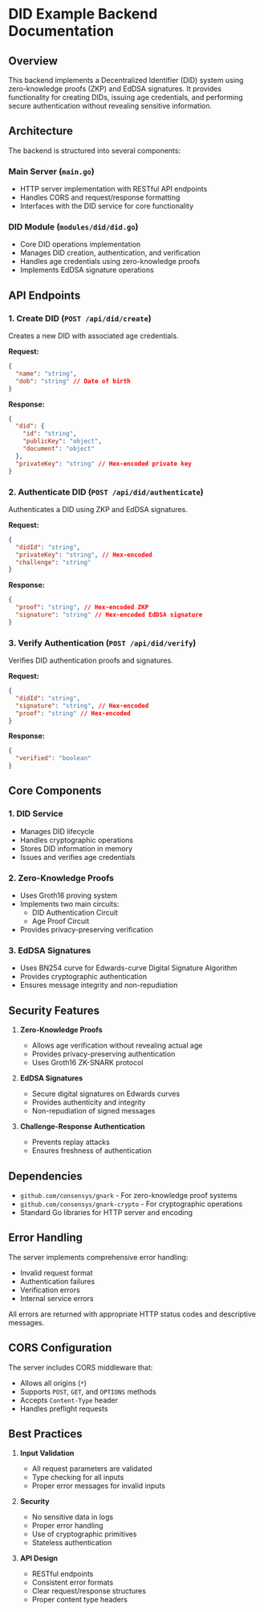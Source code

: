 # DID Example Backend Documentation

## Overview

This backend implements a Decentralized Identifier (DID) system using zero-knowledge proofs (ZKP) and EdDSA signatures. It provides functionality for creating DIDs, issuing age credentials, and performing secure authentication without revealing sensitive information.

## Architecture

The backend is structured into several components:

### Main Server (`main.go`)
- HTTP server implementation with RESTful API endpoints
- Handles CORS and request/response formatting
- Interfaces with the DID service for core functionality

### DID Module (`modules/did/did.go`)
- Core DID operations implementation
- Manages DID creation, authentication, and verification
- Handles age credentials using zero-knowledge proofs
- Implements EdDSA signature operations

## API Endpoints

### 1. Create DID (`POST /api/did/create`)
Creates a new DID with associated age credentials.

**Request:**
```json
{
  "name": "string",
  "dob": "string" // Date of birth
}
```

**Response:**
```json
{
  "did": {
    "id": "string",
    "publicKey": "object",
    "document": "object"
  },
  "privateKey": "string" // Hex-encoded private key
}
```

### 2. Authenticate DID (`POST /api/did/authenticate`)
Authenticates a DID using ZKP and EdDSA signatures.

**Request:**
```json
{
  "didId": "string",
  "privateKey": "string", // Hex-encoded
  "challenge": "string"
}
```

**Response:**
```json
{
  "proof": "string", // Hex-encoded ZKP
  "signature": "string" // Hex-encoded EdDSA signature
}
```

### 3. Verify Authentication (`POST /api/did/verify`)
Verifies DID authentication proofs and signatures.

**Request:**
```json
{
  "didId": "string",
  "signature": "string", // Hex-encoded
  "proof": "string" // Hex-encoded
}
```

**Response:**
```json
{
  "verified": "boolean"
}
```

## Core Components

### 1. DID Service
- Manages DID lifecycle
- Handles cryptographic operations
- Stores DID information in memory
- Issues and verifies age credentials

### 2. Zero-Knowledge Proofs
- Uses Groth16 proving system
- Implements two main circuits:
  - DID Authentication Circuit
  - Age Proof Circuit
- Provides privacy-preserving verification

### 3. EdDSA Signatures
- Uses BN254 curve for Edwards-curve Digital Signature Algorithm
- Provides cryptographic authentication
- Ensures message integrity and non-repudiation

## Security Features

1. **Zero-Knowledge Proofs**
   - Allows age verification without revealing actual age
   - Provides privacy-preserving authentication
   - Uses Groth16 ZK-SNARK protocol

2. **EdDSA Signatures**
   - Secure digital signatures on Edwards curves
   - Provides authenticity and integrity
   - Non-repudiation of signed messages

3. **Challenge-Response Authentication**
   - Prevents replay attacks
   - Ensures freshness of authentication

## Dependencies

- `github.com/consensys/gnark` - For zero-knowledge proof systems
- `github.com/consensys/gnark-crypto` - For cryptographic operations
- Standard Go libraries for HTTP server and encoding

## Error Handling

The server implements comprehensive error handling:
- Invalid request format
- Authentication failures
- Verification errors
- Internal service errors

All errors are returned with appropriate HTTP status codes and descriptive messages.

## CORS Configuration

The server includes CORS middleware that:
- Allows all origins (`*`)
- Supports `POST`, `GET`, and `OPTIONS` methods
- Accepts `Content-Type` header
- Handles preflight requests

## Best Practices

1. **Input Validation**
   - All request parameters are validated
   - Type checking for all inputs
   - Proper error messages for invalid inputs

2. **Security**
   - No sensitive data in logs
   - Proper error handling
   - Use of cryptographic primitives
   - Stateless authentication

3. **API Design**
   - RESTful endpoints
   - Consistent error formats
   - Clear request/response structures
   - Proper content type headers
